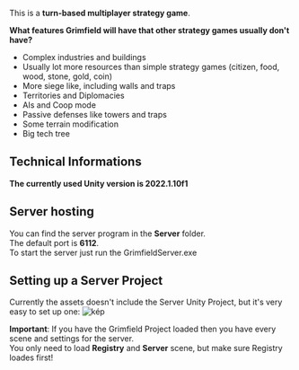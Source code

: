 This is a **turn-based multiplayer strategy game**.

**What features Grimfield will have that other strategy games usually don't have?**
- Complex industries and buildings
- Usually lot more resources than simple strategy games (citizen, food, wood, stone, gold, coin)
- More siege like, including walls and traps
- Territories and Diplomacies
- AIs and Coop mode
- Passive defenses like towers and traps
- Some terrain modification
- Big tech tree

## Technical Informations

**The currently used Unity version is 2022.1.10f1**

## Server hosting

You can find the server program in the **Server** folder.<br>
The default port is **6112**.<br>
To start the server just run the GrimfieldServer.exe<br>

## Setting up a Server Project

Currently the assets doesn't include the Server Unity Project, but it's very easy to set up one:
![kép](https://user-images.githubusercontent.com/40893862/183385947-8c09a0b6-4be5-4aa5-9488-bb5f10371f27.png)

**Important**: If you have the Grimfield Project loaded then you have every scene and settings for the server.<br>
You only need to load **Registry** and **Server** scene, but make sure Registry loades first!
